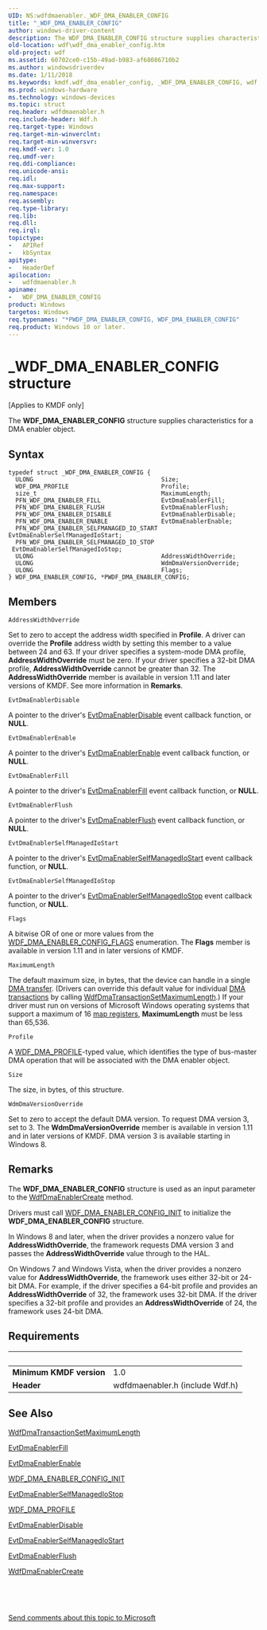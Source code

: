 ```yaml
---
UID: NS:wdfdmaenabler._WDF_DMA_ENABLER_CONFIG
title: "_WDF_DMA_ENABLER_CONFIG"
author: windows-driver-content
description: The WDF_DMA_ENABLER_CONFIG structure supplies characteristics for a DMA enabler object.
old-location: wdf\wdf_dma_enabler_config.htm
old-project: wdf
ms.assetid: 60702ce0-c15b-49ad-b983-af68086710b2
ms.author: windowsdriverdev
ms.date: 1/11/2018
ms.keywords: kmdf.wdf_dma_enabler_config, _WDF_DMA_ENABLER_CONFIG, wdf.wdf_dma_enabler_config, wdfdmaenabler/PWDF_DMA_ENABLER_CONFIG, wdfdmaenabler/WDF_DMA_ENABLER_CONFIG, WDF_DMA_ENABLER_CONFIG, PWDF_DMA_ENABLER_CONFIG, DFDmaObjectRef_854b91a3-b389-47a9-bc88-d4796025f73e.xml, PWDF_DMA_ENABLER_CONFIG structure pointer, WDF_DMA_ENABLER_CONFIG structure, *PWDF_DMA_ENABLER_CONFIG
ms.prod: windows-hardware
ms.technology: windows-devices
ms.topic: struct
req.header: wdfdmaenabler.h
req.include-header: Wdf.h
req.target-type: Windows
req.target-min-winverclnt: 
req.target-min-winversvr: 
req.kmdf-ver: 1.0
req.umdf-ver: 
req.ddi-compliance: 
req.unicode-ansi: 
req.idl: 
req.max-support: 
req.namespace: 
req.assembly: 
req.type-library: 
req.lib: 
req.dll: 
req.irql: 
topictype:
-	APIRef
-	kbSyntax
apitype:
-	HeaderDef
apilocation:
-	wdfdmaenabler.h
apiname:
-	WDF_DMA_ENABLER_CONFIG
product: Windows
targetos: Windows
req.typenames: "*PWDF_DMA_ENABLER_CONFIG, WDF_DMA_ENABLER_CONFIG"
req.product: Windows 10 or later.
---
```


# _WDF_DMA_ENABLER_CONFIG structure
<p class="CCE_Message">[Applies to KMDF only]

The <b>WDF_DMA_ENABLER_CONFIG</b> structure supplies characteristics for a DMA enabler object.

## Syntax
````
typedef struct _WDF_DMA_ENABLER_CONFIG {
  ULONG                                    Size;
  WDF_DMA_PROFILE                          Profile;
  size_t                                   MaximumLength;
  PFN_WDF_DMA_ENABLER_FILL                 EvtDmaEnablerFill;
  PFN_WDF_DMA_ENABLER_FLUSH                EvtDmaEnablerFlush;
  PFN_WDF_DMA_ENABLER_DISABLE              EvtDmaEnablerDisable;
  PFN_WDF_DMA_ENABLER_ENABLE               EvtDmaEnablerEnable;
  PFN_WDF_DMA_ENABLER_SELFMANAGED_IO_START EvtDmaEnablerSelfManagedIoStart;
  PFN_WDF_DMA_ENABLER_SELFMANAGED_IO_STOP  EvtDmaEnablerSelfManagedIoStop;
  ULONG                                    AddressWidthOverride;
  ULONG                                    WdmDmaVersionOverride;
  ULONG                                    Flags;
} WDF_DMA_ENABLER_CONFIG, *PWDF_DMA_ENABLER_CONFIG;
````

## Members


`AddressWidthOverride`

Set to zero to accept the address width specified in <b>Profile</b>. A driver can override the <b>Profile</b>  address width by setting this member to a value between 24  and 63. If your driver specifies a system-mode DMA profile, <b>AddressWidthOverride</b> must be zero. If your driver specifies a 32-bit DMA profile, <b>AddressWidthOverride</b> cannot be greater than 32. The <b>AddressWidthOverride</b> member is available in version 1.11 and later versions of KMDF. See more information in <b>Remarks</b>.

`EvtDmaEnablerDisable`

A pointer to the driver's <a href="..\wdfdmaenabler\nc-wdfdmaenabler-evt_wdf_dma_enabler_disable.md">EvtDmaEnablerDisable</a> event callback function, or <b>NULL</b>.

`EvtDmaEnablerEnable`

A pointer to the driver's <a href="..\wdfdmaenabler\nc-wdfdmaenabler-evt_wdf_dma_enabler_enable.md">EvtDmaEnablerEnable</a> event callback function, or <b>NULL</b>.

`EvtDmaEnablerFill`

A pointer to the driver's <a href="..\wdfdmaenabler\nc-wdfdmaenabler-evt_wdf_dma_enabler_fill.md">EvtDmaEnablerFill</a> event callback function, or <b>NULL</b>.

`EvtDmaEnablerFlush`

A pointer to the driver's <a href="..\wdfdmaenabler\nc-wdfdmaenabler-evt_wdf_dma_enabler_flush.md">EvtDmaEnablerFlush</a> event callback function, or <b>NULL</b>.

`EvtDmaEnablerSelfManagedIoStart`

A pointer to the driver's <a href="..\wdfdmaenabler\nc-wdfdmaenabler-evt_wdf_dma_enabler_selfmanaged_io_start.md">EvtDmaEnablerSelfManagedIoStart</a> event callback function, or <b>NULL</b>.

`EvtDmaEnablerSelfManagedIoStop`

A pointer to the driver's <a href="..\wdfdmaenabler\nc-wdfdmaenabler-evt_wdf_dma_enabler_selfmanaged_io_stop.md">EvtDmaEnablerSelfManagedIoStop</a> event callback function, or <b>NULL</b>.

`Flags`

A bitwise OR of one or more values from the <a href="..\wdfdmaenabler\ne-wdfdmaenabler-_wdf_dma_enabler_config_flags.md">WDF_DMA_ENABLER_CONFIG_FLAGS</a> enumeration. The <b>Flags</b> member is available in version 1.11 and in later versions of KMDF.

`MaximumLength`

The default maximum size, in bytes, that the device can handle in a single <a href="https://docs.microsoft.com/en-us/windows-hardware/drivers/wdf/dma-transactions-and-dma-transfers">DMA transfer</a>. (Drivers can override this default value for individual <a href="https://docs.microsoft.com/en-us/windows-hardware/drivers/wdf/dma-transactions-and-dma-transfers">DMA transactions</a> by calling <a href="..\wdfdmatransaction\nf-wdfdmatransaction-wdfdmatransactionsetmaximumlength.md">WdfDmaTransactionSetMaximumLength</a>.) If your driver must run on versions of Microsoft Windows operating systems that support a maximum of 16 <a href="https://msdn.microsoft.com/library/windows/hardware/ff554406">map registers</a>, <b>MaximumLength</b> must be less than 65,536.

`Profile`

A <a href="..\wdfdmaenabler\ne-wdfdmaenabler-_wdf_dma_profile.md">WDF_DMA_PROFILE</a>-typed value, which identifies the type of bus-master DMA operation that will be associated with the DMA enabler object.

`Size`

The size, in bytes, of this structure.

`WdmDmaVersionOverride`

Set to zero to accept the default DMA version. To request DMA version 3, set to 3. The <b>WdmDmaVersionOverride</b> member is available in version 1.11 and in later versions of KMDF. DMA version 3 is available starting in Windows 8.

## Remarks
The <b>WDF_DMA_ENABLER_CONFIG</b> structure is used as an input parameter to the <a href="..\wdfdmaenabler\nf-wdfdmaenabler-wdfdmaenablercreate.md">WdfDmaEnablerCreate</a> method.

Drivers must call <a href="..\wdfdmaenabler\nf-wdfdmaenabler-wdf_dma_enabler_config_init.md">WDF_DMA_ENABLER_CONFIG_INIT</a> to initialize the <b>WDF_DMA_ENABLER_CONFIG</b> structure.

In Windows 8 and later, when the driver provides a nonzero value for <b>AddressWidthOverride</b>, the framework requests DMA version 3 and passes the <b>AddressWidthOverride</b> value through to the HAL.

On Windows 7 and Windows Vista, when the driver provides a nonzero value for <b>AddressWidthOverride</b>, the framework uses either 32-bit or 24-bit DMA. For example, if the driver specifies a 64-bit profile and provides an <b>AddressWidthOverride</b> of 32, the framework uses 32-bit DMA.  If the driver specifies a 32-bit profile and provides an <b>AddressWidthOverride</b> of 24, the framework uses 24-bit DMA.

## Requirements
| &nbsp; | &nbsp; |
| ---- |:---- |
| **Minimum KMDF version** | 1.0 |
| **Header** | wdfdmaenabler.h (include Wdf.h) |

## See Also

<a href="..\wdfdmatransaction\nf-wdfdmatransaction-wdfdmatransactionsetmaximumlength.md">WdfDmaTransactionSetMaximumLength</a>



<a href="..\wdfdmaenabler\nc-wdfdmaenabler-evt_wdf_dma_enabler_fill.md">EvtDmaEnablerFill</a>



<a href="..\wdfdmaenabler\nc-wdfdmaenabler-evt_wdf_dma_enabler_enable.md">EvtDmaEnablerEnable</a>



<a href="..\wdfdmaenabler\nf-wdfdmaenabler-wdf_dma_enabler_config_init.md">WDF_DMA_ENABLER_CONFIG_INIT</a>



<a href="..\wdfdmaenabler\nc-wdfdmaenabler-evt_wdf_dma_enabler_selfmanaged_io_stop.md">EvtDmaEnablerSelfManagedIoStop</a>



<a href="..\wdfdmaenabler\ne-wdfdmaenabler-_wdf_dma_profile.md">WDF_DMA_PROFILE</a>



<a href="..\wdfdmaenabler\nc-wdfdmaenabler-evt_wdf_dma_enabler_disable.md">EvtDmaEnablerDisable</a>



<a href="..\wdfdmaenabler\nc-wdfdmaenabler-evt_wdf_dma_enabler_selfmanaged_io_start.md">EvtDmaEnablerSelfManagedIoStart</a>



<a href="..\wdfdmaenabler\nc-wdfdmaenabler-evt_wdf_dma_enabler_flush.md">EvtDmaEnablerFlush</a>



<a href="..\wdfdmaenabler\nf-wdfdmaenabler-wdfdmaenablercreate.md">WdfDmaEnablerCreate</a>



 

 

<a href="mailto:wsddocfb@microsoft.com?subject=Documentation%20feedback [wdf\wdf]:%20WDF_DMA_ENABLER_CONFIG structure%20 RELEASE:%20(1/11/2018)&amp;body=%0A%0APRIVACY STATEMENT%0A%0AWe use your feedback to improve the documentation. We don't use your email address for any other purpose, and we'll remove your email address from our system after the issue that you're reporting is fixed. While we're working to fix this issue, we might send you an email message to ask for more info. Later, we might also send you an email message to let you know that we've addressed your feedback.%0A%0AFor more info about Microsoft's privacy policy, see http://privacy.microsoft.com/en-us/default.aspx." title="Send comments about this topic to Microsoft">Send comments about this topic to Microsoft</a>
